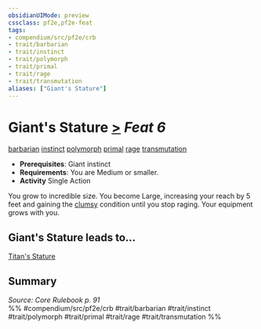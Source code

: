 ```yaml
---
obsidianUIMode: preview
cssclass: pf2e,pf2e-feat
tags:
- compendium/src/pf2e/crb
- trait/barbarian
- trait/instinct
- trait/polymorph
- trait/primal
- trait/rage
- trait/transmutation
aliases: ["Giant's Stature"]
---
```

# Giant's Stature  [>](../../rules/core-rulebook/chapter-9-playing-the-game.md#Actions "Single Action") *Feat 6*  
[barbarian](../../rules/traits/barbarian.md)  [instinct](../../rules/traits/instinct.md)  [polymorph](../../rules/traits/polymorph.md)  [primal](../../rules/traits/primal.md)  [rage](../../rules/traits/rage.md)  [transmutation](../../rules/traits/transmutation.md)  

- **Prerequisites**: Giant instinct
- **Requirements**: You are Medium or smaller.
- **Activity** Single Action

You grow to incredible size. You become Large, increasing your reach by 5 feet and gaining the [clumsy](../../rules/conditions.md#Clumsy) condition until you stop raging. Your equipment grows with you.

## Giant's Stature leads to...

[Titan's Stature](titans-stature.md)

## Summary

*Source: Core Rulebook p. 91*  
%% #compendium/src/pf2e/crb #trait/barbarian #trait/instinct #trait/polymorph #trait/primal #trait/rage #trait/transmutation %%